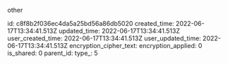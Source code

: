 other

id: c8f8b2f036ec4da5a25bd56a86db5020
created_time: 2022-06-17T13:34:41.513Z
updated_time: 2022-06-17T13:34:41.513Z
user_created_time: 2022-06-17T13:34:41.513Z
user_updated_time: 2022-06-17T13:34:41.513Z
encryption_cipher_text: 
encryption_applied: 0
is_shared: 0
parent_id: 
type_: 5